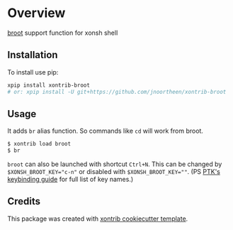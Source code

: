 # Overview
[broot](https://github.com/Canop/broot) support function for xonsh shell


## Installation

To install use pip:

``` bash
xpip install xontrib-broot
# or: xpip install -U git+https://github.com/jnoortheen/xontrib-broot
```

## Usage
It adds `br` alias function. So commands like `cd` will work from broot.
``` bash
$ xontrib load broot
$ br 
```

`broot` can also be launched with shortcut `Ctrl+N`. 
This can be changed by `$XONSH_BROOT_KEY="c-n"` or disabled with `$XONSH_BROOT_KEY=""`. 
(PS [PTK's keybinding guide](https://python-prompt-toolkit.readthedocs.io/en/master/pages/advanced_topics/key_bindings.html#list-of-special-keys) 
for full list of key names.)

## Credits

This package was created with [xontrib cookiecutter template](https://github.com/jnoortheen/xontrib-cookiecutter).
